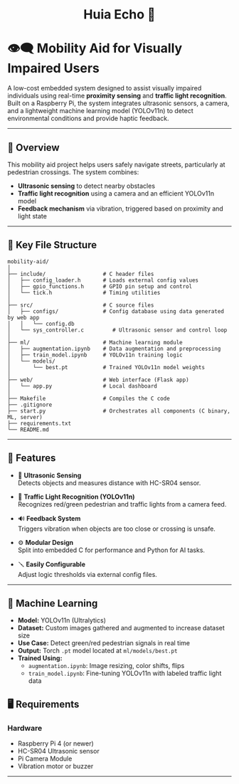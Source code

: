<h1 align="center">Huia Echo 🐸</h1>

# 👁️‍🗨️ Mobility Aid for Visually Impaired Users

A low-cost embedded system designed to assist visually impaired individuals using real-time **proximity sensing** and **traffic light recognition**. Built on a Raspberry Pi, the system integrates ultrasonic sensors, a camera, and a lightweight machine learning model (YOLOv11n) to detect environmental conditions and provide haptic feedback.

---

## 📌 Overview

This mobility aid project helps users safely navigate streets, particularly at pedestrian crossings. The system combines:

- **Ultrasonic sensing** to detect nearby obstacles
- **Traffic light recognition** using a camera and an efficient YOLOv11n model
- **Feedback mechanism** via vibration, triggered based on proximity and light state

---

## 📁 Key File Structure

```
mobility-aid/
│
├── include/                  # C header files
│   ├── config_loader.h       # Loads external config values
│   ├── gpio_functions.h      # GPIO pin setup and control
│   └── tick.h                # Timing utilities
│
├── src/                      # C source files
│   ├── configs/              # Config database using data generated by web app
│   │   └── config.db
│   └── sys_controller.c         # Ultrasonic sensor and control loop                         
│
├── ml/                       # Machine learning module
│   ├── augmentation.ipynb    # Data augmentation and preprocessing
│   ├── train_model.ipynb     # YOLOv11n training logic
│   └── models/
│       └── best.pt           # Trained YOLOv11n model weights
│
├── web/                      # Web interface (Flask app)
│   └── app.py                # Local dashboard
│
├── Makefile                  # Compiles the C code
├── .gitignore
├── start.py                  # Orchestrates all components (C binary, ML, server)    
├── requirements.txt
└── README.md                 
```

---

## 🚀 Features

- 📡 **Ultrasonic Sensing**  
  Detects objects and measures distance with HC-SR04 sensor.

- 🧠 **Traffic Light Recognition (YOLOv11n)**  
  Recognizes red/green pedestrian and traffic lights from a camera feed.

- 🔊 **Feedback System**  
  Triggers vibration when objects are too close or crossing is unsafe.

- ⚙️ **Modular Design**  
  Split into embedded C for performance and Python for AI tasks.

- 🪛 **Easily Configurable**  
  Adjust logic thresholds via external config files.

---

## 🧠 Machine Learning

- **Model:** YOLOv11n (Ultralytics)
- **Dataset:** Custom images gathered and augmented to increase dataset size
- **Use Case:** Detect green/red pedestrian signals in real time
- **Output:** Torch `.pt` model located at `ml/models/best.pt`
- **Trained Using:**  
  - `augmentation.ipynb`: Image resizing, color shifts, flips  
  - `train_model.ipynb`: Fine-tuning YOLOv11n with labeled traffic light data

## 🖥️ Requirements

### Hardware

- Raspberry Pi 4 (or newer)
- HC-SR04 Ultrasonic sensor
- Pi Camera Module
- Vibration motor or buzzer

---


